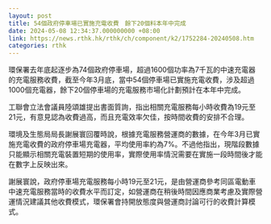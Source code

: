 ```yaml
---
layout: post
title: 54個政府停車場已實施充電收費　餘下20個料本年中完成
date: 2024-05-08 12:34:37.000000000 +08:00
link: https://news.rthk.hk/rthk/ch/component/k2/1752284-20240508.htm
categories: rthk
---
```


環保署去年底起逐步為74個政府停車場，超過1600個功率為7千瓦的中速充電器的充電服務收費，截至今年3月底，當中54個停車場已實施充電收費，涉及超過1000個充電器，餘下20個停車場的充電服務市場化計劃預計在本年中完成。

工聯會立法會議員陸頌雄提出書面質詢，指出相關充電服務每小時收費為19元至21元，有意見認為收費過高，而且充電效率欠佳，按時間收費的安排不合理。

環境及生態局局長謝展寰回覆時說，根據充電服務營運商的數據，在今年3月已實施充電收費的政府停車場充電器，平均使用率約為7%。不過他指出，現階段數據只能顯示相關充電裝置短期的使用率，實際使用率情況需要在實施一段時間後才能在數字上反映出來。

謝展寰說，政府停車場充電服務每小時19元至21元，是由營運商參考同區電動車中速充電服務當時的收費水平而訂定，如營運商在稍後時間因應商業考慮及實際營運情況建議其他收費模式，環保署會持開放態度與營運商討論可行的收費計算模式。

